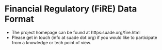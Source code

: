 # Financial Regulatory (FiRE) Data Format

- The project homepage can be found at https:suade.org/fire.html
- Please get in touch (info at suade dot org) if you would like to participate from a knowledge or tech point of view. 
